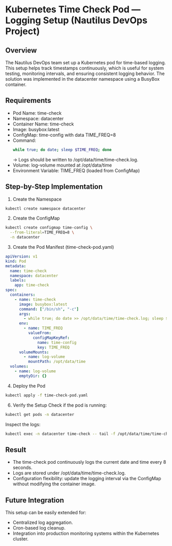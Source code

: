 # Kubernetes Time Check Pod — Logging Setup (Nautilus DevOps Project)

## Overview
The Nautilus DevOps team set up a Kubernetes pod for time-based logging. This setup helps track timestamps continuously, 
which is useful for system testing, monitoring intervals, and ensuring consistent logging behavior.
The solution was implemented in the datacenter namespace using a BusyBox container.

## Requirements
 - Pod Name: time-check
 - Namespace: datacenter
 - Container Name: time-check
 - Image: busybox:latest
 - ConfigMap: time-config with data TIME_FREQ=8
 - Command:
   ```bash
   while true; do date; sleep $TIME_FREQ; done
   ``` 
   → Logs should be written to /opt/data/time/time-check.log.
 - Volume: log-volume mounted at /opt/data/time
 - Environment Variable: TIME_FREQ (loaded from ConfigMap)

## Step-by-Step Implementation
1. Create the Namespace
```bash
kubectl create namespace datacenter
```

2. Create the ConfigMap
```bash
kubectl create configmap time-config \
  --from-literal=TIME_FREQ=8 \
  -n datacenter
```

3. Create the Pod Manifest (time-check-pod.yaml)
```yaml
apiVersion: v1
kind: Pod
metadata:
  name: time-check
  namespace: datacenter
  labels:
    app: time-check
spec:
  containers:
    - name: time-check
      image: busybox:latest
      command: ["/bin/sh", "-c"]
      args:
        - while true; do date >> /opt/data/time/time-check.log; sleep $TIME_FREQ; done
      env:
        - name: TIME_FREQ
          valueFrom:
            configMapKeyRef:
              name: time-config
              key: TIME_FREQ
      volumeMounts:
        - name: log-volume
          mountPath: /opt/data/time
  volumes:
    - name: log-volume
      emptyDir: {}
```

4. Deploy the Pod
```bash
kubectl apply -f time-check-pod.yaml
```

6. Verify the Setup
Check if the pod is running:
```bash
kubectl get pods -n datacenter
```
Inspect the logs:
```bash
kubectl exec -n datacenter time-check -- tail -f /opt/data/time/time-check.log
```

## Result
 - The time-check pod continuously logs the current date and time every 8 seconds.
 - Logs are stored under /opt/data/time/time-check.log.
 - Configuration flexibility: update the logging interval via the ConfigMap without modifying the container image.

## Future Integration
This setup can be easily extended for:
- Centralized log aggregation.
- Cron-based log cleanup.
- Integration into production monitoring systems within the Kubernetes cluster.

